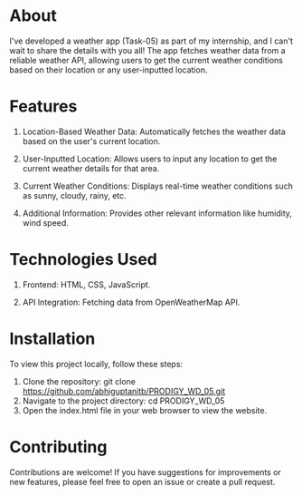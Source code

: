 # About
I've developed a weather app (Task-05) as part of my internship, and I can't wait to share the details with you all! The app fetches weather data from a reliable weather API, allowing users to get the current weather conditions based on their location or any user-inputted location. 

# Features

1. Location-Based Weather Data: Automatically fetches the weather data based on the user's current location.

2. User-Inputted Location: Allows users to input any location to get the current weather details for that area.

3. Current Weather Conditions: Displays real-time weather conditions such as sunny, cloudy, rainy, etc.

4. Additional Information: Provides other relevant information like humidity, wind speed.

# Technologies Used

1. Frontend: HTML, CSS, JavaScript.

2. API Integration: Fetching data from OpenWeatherMap API.

# Installation
To view this project locally, follow these steps:

1. Clone the repository:
git clone https://github.com/abhiguptanitb/PRODIGY_WD_05.git
2. Navigate to the project directory:
cd PRODIGY_WD_05
3. Open the index.html file in your web browser to view the website.

# Contributing

Contributions are welcome! If you have suggestions for improvements or new features, please feel free to open an issue or create a pull request.

